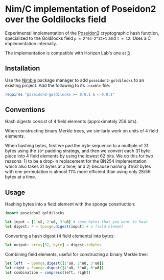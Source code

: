 Nim/C implementation of Poseidon2 over the Goldilocks field
===========================================================

Experimental implementation of the [Poseidon2][1] cryptographic hash function,
specialized to the Goldilocks field `p = 2^64-2^32+1` and `t = 12`. 
Uses a C implementation internally.

The implementation is compatible with Horizen Lab's one at [3]

Installation
------------

Use the [Nimble][2] package manager to add `poseidon2-goldilocks` to an existing
project. Add the following to its `.nimble` file:

```nim
requires "poseidon2-goldilocks >= 0.0.1 & < 0.0.1"
```

Conventions
-----------

Hash digests consist of 4 field elements (approximately 256 bits). 

When constructing binary Merkle trees, we similarly work on units of 4 field 
elements.

When hashing bytes, first we pad the byte sequence to a multiple of 31 bytes using 
the `10*` padding strategy, and then we convert each 31 byte piece into 4 field 
elements by using the lowest 62 bits. We do this for two reasons: 1) to be a 
drop-in replacement for the BN254 implementation which also takes 31 bytes at 
a time; and 2) because hashing 31/62 bytes with one permutation is almost 11% 
more efficient than using only 28/56 bytes at a time.

Usage
-----

Hashing bytes into a field element with the sponge construction:
```nim
import poseidon2_goldilocks

let input = [1'u8, 2'u8, 3'u8] # some bytes that you want to hash
let digest: F = Sponge.digest(input) # a field element
```

Converting a hash digest (4 field elements) into bytes:
```nim
let output: array[32, byte] = digest.toBytes
```

Combining field elements, useful for constructing a binary Merkle tree:
```nim
let left  = Sponge.digest([1'u8, 2'u8, 3'u8])
let right = Sponge.digest([4'u8, 5'u8, 6'u8])
let combination = compress(left, right)
```

[1]: https://eprint.iacr.org/2023/323.pdf
[2]: https://github.com/nim-lang/nimble
[3]: https://github.com/HorizenLabs/poseidon2
